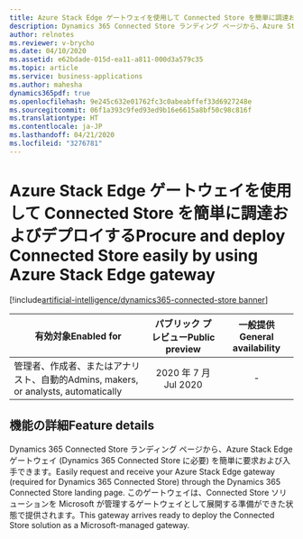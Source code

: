 ```yaml
---
title: Azure Stack Edge ゲートウェイを使用して Connected Store を簡単に調達およびデプロイする
description: Dynamics 365 Connected Store ランディング ページから、Azure Stack Edge ゲートウェイ (Dynamics 365 Connected Store に必要) を簡単に要求および入手できます。 このゲートウェイは、Connected Store ソリューションを Microsoft が管理するゲートウェイとして展開する準備ができた状態で提供されます。
author: relnotes
ms.reviewer: v-brycho
ms.date: 04/10/2020
ms.assetid: e62bdade-015d-ea11-a811-000d3a579c35
ms.topic: article
ms.service: business-applications
ms.author: mahesha
dynamics365pdf: true
ms.openlocfilehash: 9e245c632e01762fc3c0abeabffef33d6927248e
ms.sourcegitcommit: 06f1a393c9fed93ed9b16e6615a8bf50c98c816f
ms.translationtype: HT
ms.contentlocale: ja-JP
ms.lasthandoff: 04/21/2020
ms.locfileid: "3276781"
---
```

# <a name="procure-and-deploy-connected-store-easily-by-using-azure-stack-edge-gateway"></a><span data-ttu-id="8ebdd-104">Azure Stack Edge ゲートウェイを使用して Connected Store を簡単に調達およびデプロイする</span><span class="sxs-lookup"><span data-stu-id="8ebdd-104">Procure and deploy Connected Store easily by using Azure Stack Edge gateway</span></span>
[!include[artificial-intelligence/dynamics365-connected-store banner](../includes/artificial-intelligence/dynamics365-connected-store.md)]

| <span data-ttu-id="8ebdd-105">有効対象</span><span class="sxs-lookup"><span data-stu-id="8ebdd-105">Enabled for</span></span>    |  <span data-ttu-id="8ebdd-106">パブリック プレビュー</span><span class="sxs-lookup"><span data-stu-id="8ebdd-106">Public preview</span></span> | <span data-ttu-id="8ebdd-107">一般提供</span><span class="sxs-lookup"><span data-stu-id="8ebdd-107">General availability</span></span> | 
| ---------- | :----------: |:----------: |
|<span data-ttu-id="8ebdd-108">管理者、作成者、またはアナリスト、自動的</span><span class="sxs-lookup"><span data-stu-id="8ebdd-108">Admins, makers, or analysts, automatically</span></span>|<span data-ttu-id="8ebdd-109">2020 年 7 月</span><span class="sxs-lookup"><span data-stu-id="8ebdd-109">Jul 2020</span></span>| -|






## <a name="feature-details"></a><span data-ttu-id="8ebdd-110">機能の詳細</span><span class="sxs-lookup"><span data-stu-id="8ebdd-110">Feature details</span></span>
<!--feature detail start -->
<span data-ttu-id="8ebdd-111">Dynamics 365 Connected Store ランディング ページから、Azure Stack Edge ゲートウェイ (Dynamics 365 Connected Store に必要) を簡単に要求および入手できます。</span><span class="sxs-lookup"><span data-stu-id="8ebdd-111">Easily request and receive your Azure Stack Edge gateway (required for Dynamics 365 Connected Store) through the Dynamics 365 Connected Store landing page.</span></span> <span data-ttu-id="8ebdd-112">このゲートウェイは、Connected Store ソリューションを Microsoft が管理するゲートウェイとして展開する準備ができた状態で提供されます。</span><span class="sxs-lookup"><span data-stu-id="8ebdd-112">This gateway arrives ready to deploy the Connected Store solution as a Microsoft-managed gateway.</span></span>

<!--feature detail end -->









